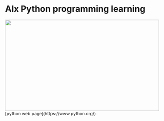 # Alx Python programming learning 

<div style="margin: auto; display: flex; justify-content: center;">
	<img src="https://upload.wikimedia.org/wikipedia/commons/f/f8/Python_logo_and_wordmark.svg" width="100%" height="300px"/>
</div>
[python web page](https://www.python.org/)
